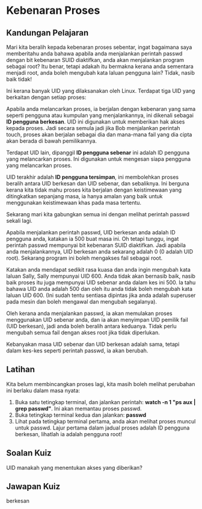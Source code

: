# Kebenaran Proses

## Kandungan Pelajaran

Mari kita beralih kepada kebenaran proses sebentar, ingat bagaimana saya memberitahu anda bahawa apabila anda menjalankan perintah passwd dengan bit kebenaran SUID diaktifkan, anda akan menjalankan program sebagai root? Itu benar, tetapi adakah itu bermakna kerana anda sementara menjadi root, anda boleh mengubah kata laluan pengguna lain? Tidak, nasib baik tidak!

Ini kerana banyak UID yang dilaksanakan oleh Linux. Terdapat tiga UID yang berkaitan dengan setiap proses:

Apabila anda melancarkan proses, ia berjalan dengan kebenaran yang sama seperti pengguna atau kumpulan yang menjalankannya, ini dikenali sebagai <b>ID pengguna berkesan</b>. UID ini digunakan untuk memberikan hak akses kepada proses. Jadi secara semula jadi jika Bob menjalankan perintah touch, proses akan berjalan sebagai dia dan mana-mana fail yang dia cipta akan berada di bawah pemilikannya.

Terdapat UID lain, dipanggil <b>ID pengguna sebenar</b> ini adalah ID pengguna yang melancarkan proses. Ini digunakan untuk mengesan siapa pengguna yang melancarkan proses.

UID terakhir adalah <b>ID pengguna tersimpan</b>, ini membolehkan proses beralih antara UID berkesan dan UID sebenar, dan sebaliknya. Ini berguna kerana kita tidak mahu proses kita berjalan dengan keistimewaan yang ditingkatkan sepanjang masa, ia hanya amalan yang baik untuk menggunakan keistimewaan khas pada masa tertentu.

Sekarang mari kita gabungkan semua ini dengan melihat perintah passwd sekali lagi.

Apabila menjalankan perintah passwd, UID berkesan anda adalah ID pengguna anda, katakan ia 500 buat masa ini. Oh tetapi tunggu, ingat perintah passwd mempunyai bit kebenaran SUID diaktifkan. Jadi apabila anda menjalankannya, UID berkesan anda sekarang adalah 0 (0 adalah UID root). Sekarang program ini boleh mengakses fail sebagai root.

Katakan anda mendapat sedikit rasa kuasa dan anda ingin mengubah kata laluan Sally, Sally mempunyai UID 600. Anda tidak akan bernasib baik, nasib baik proses itu juga mempunyai UID sebenar anda dalam kes ini 500. Ia tahu bahawa UID anda adalah 500 dan oleh itu anda tidak boleh mengubah kata laluan UID 600. (Ini sudah tentu sentiasa dipintas jika anda adalah superuser pada mesin dan boleh mengawal dan mengubah segalanya).

Oleh kerana anda menjalankan passwd, ia akan memulakan proses menggunakan UID sebenar anda, dan ia akan menyimpan UID pemilik fail (UID berkesan), jadi anda boleh beralih antara keduanya. Tidak perlu mengubah semua fail dengan akses root jika tidak diperlukan.

Kebanyakan masa UID sebenar dan UID berkesan adalah sama, tetapi dalam kes-kes seperti perintah passwd, ia akan berubah.

## Latihan

Kita belum membincangkan proses lagi, kita masih boleh melihat perubahan ini berlaku dalam masa nyata:

<ol>
<li>Buka satu tetingkap terminal, dan jalankan perintah: <b>watch -n 1 "ps aux | grep passwd"</b>. Ini akan memantau proses passwd.</li>
<li>Buka tetingkap terminal kedua dan jalankan: <b>passwd</b></li>
<li>Lihat pada tetingkap terminal pertama, anda akan melihat proses muncul untuk passwd. Lajur pertama dalam jadual proses adalah ID pengguna berkesan, lihatlah ia adalah pengguna root!</li>
</ol>

## Soalan Kuiz

UID manakah yang menentukan akses yang diberikan?

## Jawapan Kuiz

berkesan
